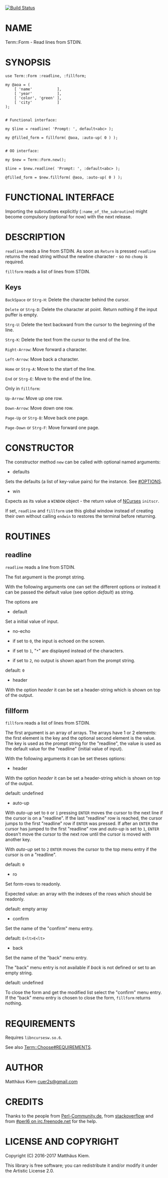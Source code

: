 [![Build Status](https://travis-ci.org/kuerbis/Term-Form-p6.svg?branch=master)](https://travis-ci.org/kuerbis/Term-Form-p6)

NAME
====

Term::Form - Read lines from STDIN.

SYNOPSIS
========

    use Term::Form :readline, :fillform;

    my @aoa = (
        [ 'name'           ],
        [ 'year'           ],
        [ 'color', 'green' ],
        [ 'city'           ]
    );


    # Functional interface:

    my $line = readline( 'Prompt: ', default<abc> );

    my @filled_form = fillform( @aoa, :auto-up( 0 ) );


    # OO interface:

    my $new = Term::Form.new();

    $line = $new.readline( 'Prompt: ', :default<abc> );

    @filled_form = $new.fillform( @aoa, :auto-up( 0 ) );

FUNCTIONAL INTERFACE
====================

Importing the subroutines explicitly (`:name_of_the_subroutine`) might become compulsory (optional for now) with the next release.

DESCRIPTION
===========

`readline` reads a line from STDIN. As soon as `Return` is pressed `readline` returns the read string without the newline character - so no `chomp` is required.

`fillform` reads a list of lines from STDIN.

Keys
----

`BackSpace` or `Strg-H`: Delete the character behind the cursor.

`Delete` or `Strg-D`: Delete the character at point. Return nothing if the input puffer is empty.

`Strg-U`: Delete the text backward from the cursor to the beginning of the line.

`Strg-K`: Delete the text from the cursor to the end of the line.

`Right-Arrow`: Move forward a character.

`Left-Arrow`: Move back a character.

`Home` or `Strg-A`: Move to the start of the line.

`End` or `Strg-E`: Move to the end of the line.

Only in `fillform`:

`Up-Arrow`: Move up one row.

`Down-Arrow`: Move down one row.

`Page-Up` or `Strg-B`: Move back one page.

`Page-Down` or `Strg-F`: Move forward one page.

CONSTRUCTOR
===========

The constructor method `new` can be called with optional named arguments:

  * defaults

Sets the defaults (a list of key-value pairs) for the instance. See [#OPTIONS](#OPTIONS).

  * win

Expects as its value a `WINDOW` object - the return value of [NCurses](NCurses) `initscr`.

If set, `readline` and `fillform` use this global window instead of creating their own without calling `endwin` to restores the terminal before returning.

ROUTINES
========

readline
--------

`readline` reads a line from STDIN.

The fist argument is the prompt string.

With the following arguments one can set the different options or instead it can be passed the default value (see option *default*) as string.

The options are

  * default

Set a initial value of input.

  * no-echo

  * if set to `0`, the input is echoed on the screen.

  * if set to `1`, "`*`" are displayed instead of the characters.

  * if set to `2`, no output is shown apart from the prompt string.

default: `0`

  * header

With the option *header* it can be set a header-string which is shown on top of the output.

fillform
--------

`fillform` reads a list of lines from STDIN.

The first argument is an array of arrays. The arrays have 1 or 2 elements: the first element is the key and the optional second element is the value. The key is used as the prompt string for the "readline", the value is used as the default value for the "readline" (initial value of input).

With the following arguments it can be set theses options:

  * header

With the option *header* it can be set a header-string which is shown on top of the output.

default: undefined

  * auto-up

With *auto-up* set to `0` or `1` pressing `ENTER` moves the cursor to the next line if the cursor is on a "readline". If the last "readline" row is reached, the cursor jumps to the first "readline" row if `ENTER` was pressed. If after an `ENTER` the cursor has jumped to the first "readline" row and *auto-up* is set to `1`, `ENTER` doesn't move the cursor to the next row until the cursor is moved with another key.

With *auto-up* set to `2` `ENTER` moves the cursor to the top menu entry if the cursor is on a "readline".

default: `0`

  * ro

Set form-rows to readonly.

Expected value: an array with the indexes of the rows which should be readonly.

default: empty array

  * confirm

Set the name of the "confirm" menu entry.

default: `E<lt>E<lt>`

  * back

Set the name of the "back" menu entry.

The "back" menu entry is not available if *back* is not defined or set to an empty string.

default: undefined

To close the form and get the modified list select the "confirm" menu entry. If the "back" menu entry is chosen to close the form, `fillform` returns nothing.

REQUIREMENTS
============

Requires `libncursesw.so.6`.

See also [Term::Choose#REQUIREMENTS](Term::Choose#REQUIREMENTS).

AUTHOR
======

Matthäus Kiem <cuer2s@gmail.com>

CREDITS
=======

Thanks to the people from [Perl-Community.de](http://www.perl-community.de), from [stackoverflow](http://stackoverflow.com) and from [#perl6 on irc.freenode.net](irc://irc.freenode.net/#perl6) for the help.

LICENSE AND COPYRIGHT
=====================

Copyright (C) 2016-2017 Matthäus Kiem.

This library is free software; you can redistribute it and/or modify it under the Artistic License 2.0.
